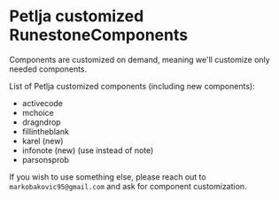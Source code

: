 # Petlja customized RunestoneComponents

Components are customized on demand, meaning we'll customize only needed components.

List of Petlja customized components (including new components):
- activecode
- mchoice
- dragndrop
- fillintheblank
- karel (new)
- infonote (new) (use instead of note)
- parsonsprob

If you wish to use something else, please reach out to `markobakovic95@gmail.com` and ask for component customization.
